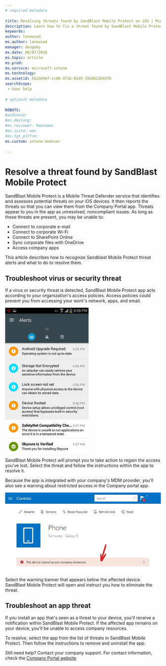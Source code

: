 ```yaml
---
# required metadata

title: Resolving threats found by SandBlast Mobile Protect on iOS | Microsoft Docs
description: Learn how to fix a threat found by SandBlast Mobile Protect for iOS.
keywords:
author: lenewsad
ms.author: lanewsad
manager: dougeby
ms.date: 08/07/2018
ms.topic: article
ms.prod:
ms.service: microsoft-intune
ms.technology:
ms.assetid: 5b2a69e7-cc86-4f1b-81d9-35b8b23b937b
searchScope:
 - User help

# optional metadata

ROBOTS:  
#audience:
#ms.devlang:
#ms.reviewer: heenamac
#ms.suite: ems
#ms.tgt_pltfrm:
ms.custom: intune-enduser

---
```


# Resolve a threat found by SandBlast Mobile Protect

SandBlast Mobile Protect is a Mobile Threat Defender service that identifies and assesses potential threats on your iOS devices. It then reports the threats so that you can view them from the Company Portal app. Threats appear to you in the app as unresolved, noncompliant issues. As long as these threats are present, you may be unable to:   

* Connect to corporate e-mail
* Connect to corporate Wi-Fi
* Connect to SharePoint Online
* Sync corporate files with OneDrive
* Access company apps

This article describes how to recognize Sandblast Mobile Protect threat alerts and what to do to resolve them.  

## Troubleshoot virus or security threat  
If a virus or security threat is detected, SandBlast Mobile Protect app acts according to your organization's access policies. Access policies could prevent you from accessing your work's network, apps, and email.  

![Example screenshot of a SEP Mobile app alert message.](./media/skycure-list-of-potential-issues-android.png)  
SandBlast Mobile Protect will prompt you to take action to regain the access you've lost. Select the threat and follow the instructions within the app to resolve it.

Because the app is integrated with your company's MDM provider, you'll also see a warning about restricted access in the Company portal app.  

  ![Example screenshot of the Company Portal device page, showing the Lookout for Work warning banner.](./media/CP-lookout-virus-banner-1808.png)  

Select the warning banner that appears below the affected device. SandBlast Mobile Protect will open and instruct you how to eliminate the threat.    

## Troubleshoot an app threat  

If you install an app that's seen as a threat to your device, you'll receive a notification within SandBlast Mobile Protect. If the affected app remains on your device, you'll be unable to access company resources.  

To resolve, select the app from the list of threats in SandBlast Mobile Protect. Then follow the instructions to remove and uninstall the app.  

Still need help? Contact your company support. For contact information, check the [Company Portal website](https://portal.manage.microsoft.com/helpdesk)
